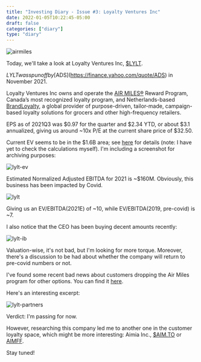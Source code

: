 ```yaml
---
title: "Investing Diary - Issue #3: Loyalty Ventures Inc"
date: 2022-01-05T10:22:45-05:00
draft: false
categories: ["diary"]
type: "diary"
---
```


![airmiles](/images/airmiles.jpg)

Today, we'll take a look at Loyalty Ventures Inc, [$LYLT](https://finance.yahoo.com/quote/LYLT).

$LYLT was spun off by [$ADS](https://finance.yahoo.com/quote/ADS) in November 2021. 

Loyalty Ventures Inc owns and operate the [AIR MILES®](https://www.airmiles.ca/en.html) Reward Program, Canada’s most recognized loyalty program, and Netherlands-based [BrandLoyalty](https://www.brandloyalty.com/), a global provider of purpose-driven, tailor-made, campaign-based loyalty solutions for grocers and other high-frequency retailers. 

EPS as of 2021Q3 was $0.97 for the quarter and $2.34 YTD, or about $3.1 annualized, giving us around ~10x P/E at the current share price of $32.50.

Current EV seems to be in the $1.6B area; see [here](https://twitter.com/AikidoFidu/status/1458874483327090691) for details (note: I have yet to check the calculations myself). I'm including a screenshot for archiving purposes:

![lylt-ev](/images/lylt-ev.png)

Estimated Normalized Adjusted EBITDA for 2021 is ~$160M. Obviously, this business has been impacted by Covid.

![lylt](/images/lylt.png)

Giving us an EV/EBITDA(2021E) of ~10, while EV/EBITDA(2019, pre-covid) is ~7.

I also notice that the CEO has been buying decent amounts recently:

![lylt-ib](/images/lylt-ib.png)

Valuation-wise, it's not bad, but I'm looking for more torque. Moreover, there's a discussion to be had about whether the company will return to pre-covid numbers or not.

I've found some recent bad news about customers dropping the Air Miles program for other options. You can find it [here](https://www.ratehub.ca/blog/air-miles-loses-a-major-in-store-partner-and-its-not-the-first/).

Here's an interesting excerpt:

![lylt-partners](/images/lylt-partners.png)

Verdict: I'm passing for now.

However, researching this company led me to another one in the customer loyalty space, which might be more interesting: Aimia Inc., [$AIM.TO](https://finance.yahoo.com/quote/AIM.TO) or [AIMFF](https://finance.yahoo.com/quote/AIMFF). 

Stay tuned!

